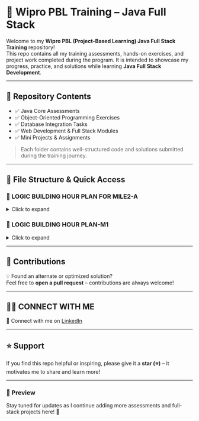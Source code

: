 # 🚀 Wipro PBL Training – Java Full Stack

Welcome to my **Wipro PBL (Project-Based Learning) Java Full Stack Training** repository!  
This repo contains all my training assessments, hands-on exercises, and project work completed during the program. It is intended to showcase my progress, practice, and solutions while learning **Java Full Stack Development**.

---

## 📂 Repository Contents
- ✅ Java Core Assessments  
- ✅ Object-Oriented Programming Exercises  
- ✅ Database Integration Tasks  
- ✅ Web Development & Full Stack Modules  
- ✅ Mini Projects & Assignments  

> Each folder contains well-structured code and solutions submitted during the training journey.

---

## 📁 File Structure & Quick Access

### 📁 LOGIC BUILDING HOUR PLAN FOR MILE2-A
<details>
<summary>Click to expand</summary>

#### 📁 ARRAY BASED PROGRAMS
- [Simple Encoded Array.java](LOGIC%20BUILDING%20HOUR%20PLAN%20FOR%20MILE2-A/ARRAY%20BASED%20PROGRAMS/Simple%20Encoded%20Array.java) - Decode an array where each element is sum of original value and next element

#### 📁 STRING BASED PROGRAMS (PART-1)
- [Addition using Strings.java](LOGIC%20BUILDING%20HOUR%20PLAN%20FOR%20MILE2-A/STRING%20BASED%20PROGRAMS%20(PART-1)/Addition%20using%20Strings.java) - Add two numbers represented as strings
- [FindStringCode.java](LOGIC%20BUILDING%20HOUR%20PLAN%20FOR%20MILE2-A/STRING%20BASED%20PROGRAMS%20(PART-1)/FindStringCode.java) - Generate code based on character position differences in words
- [Get Code Through Strings.java](LOGIC%20BUILDING%20HOUR%20PLAN%20FOR%20MILE2-A/STRING%20BASED%20PROGRAMS%20(PART-1)/Get%20Code%20Through%20Strings.java) - Calculate single-digit PIN from word lengths

</details>

### 📁 LOGIC BUILDING HOUR PLAN-M1
<details>
<summary>Click to expand</summary>

#### 📁 DAY 4
- [IsEven.java](LOGIC%20BUILDING%20HOUR%20PLAN-M1/DAY%204/IsEven.java) - Check if a number is even
- [IsOdd.java](LOGIC%20BUILDING%20HOUR%20PLAN-M1/DAY%204/IsOdd.java) - Check if a number is odd
- [Return second last digit of given number.java](LOGIC%20BUILDING%20HOUR%20PLAN-M1/DAY%204/Return%20second%20last%20digit%20of%20given%20number.java) - Extract second last digit
- [Sum of last digits of two given numbers.java](LOGIC%20BUILDING%20HOUR%20PLAN-M1/DAY%204/Sum%20of%20last%20digits%20of%20two%20given%20numbers.java) - Sum last digits of two numbers
- [return last digit of given number.java](LOGIC%20BUILDING%20HOUR%20PLAN-M1/DAY%204/return%20last%20digit%20of%20given%20number.java) - Extract last digit

#### 📁 DAY 5
- [Is N an exact multiple of M.java](LOGIC%20BUILDING%20HOUR%20PLAN-M1/DAY%205/Is%20N%20an%20exact%20multiple%20of%20M.java) - Check if N is multiple of M
- [Of 5 numbers, how many are even or odd.java](LOGIC%20BUILDING%20HOUR%20PLAN-M1/DAY%205/Of%205%20numbers,%20how%20many%20are%20even%20or%20odd.java) - Count even/odd in 5 numbers
- [Of given 5 numbers, how many are even.java](LOGIC%20BUILDING%20HOUR%20PLAN-M1/DAY%205/Of%20given%205%20numbers,%20how%20many%20are%20even.java) - Count even numbers
- [Of given 5 numbers, how many are odd.java](LOGIC%20BUILDING%20HOUR%20PLAN-M1/DAY%205/Of%20given%205%20numbers,%20how%20many%20are%20odd.java) - Count odd numbers

#### 📁 DAY6
- [Factorial of a number.java](LOGIC%20BUILDING%20HOUR%20PLAN-M1/DAY6/Factorial%20of%20a%20number.java) - Calculate factorial
- [Is Prime.java](LOGIC%20BUILDING%20HOUR%20PLAN-M1/DAY6/Is%20Prime.java) - Check if number is prime
- [Nth Fibonacci.java](LOGIC%20BUILDING%20HOUR%20PLAN-M1/DAY6/Nth%20Fibonacci.java) - Find Nth Fibonacci number
- [Nth Prime.java](LOGIC%20BUILDING%20HOUR%20PLAN-M1/DAY6/Nth%20Prime.java) - Find Nth prime number

#### 📁 DAY 7
- [All Digits Count.java](LOGIC%20BUILDING%20HOUR%20PLAN-M1/DAY%207/All%20Digits%20Count.java) - Count all digits
- [Non-Repeated Digits' Count.java](LOGIC%20BUILDING%20HOUR%20PLAN-M1/DAY%207/Non-Repeated%20Digits'%20Count.java) - Count non-repeated digits
- [Number of Primes in a specified range.JAVA](LOGIC%20BUILDING%20HOUR%20PLAN-M1/DAY%207/Number%20of%20Primes%20in%20a%20specified%20range.JAVA) - Count primes in range
- [Unique Digits Count.java](LOGIC%20BUILDING%20HOUR%20PLAN-M1/DAY%207/Unique%20Digits%20Count.java) - Count unique digits

#### 📁 DAY 8
- [digitSum even sum of even digits in N.java](LOGIC%20BUILDING%20HOUR%20PLAN-M1/DAY%208/digitSum%20even%20sum%20of%20even%20digits%20in%20N.java) - Sum of even digits
- [digitSum odd sum of odd digits in N.java](LOGIC%20BUILDING%20HOUR%20PLAN-M1/DAY%208/digitSum%20odd%20sum%20of%20odd%20digits%20in%20N.java) - Sum of odd digits
- [digitSum opt sum of even or odd digits.java](LOGIC%20BUILDING%20HOUR%20PLAN-M1/DAY%208/digitSum%20opt%20sum%20of%20even%20or%20odd%20digits.java) - Conditional digit sum
- [digitSum sum of all digits in N.java](LOGIC%20BUILDING%20HOUR%20PLAN-M1/DAY%208/digitSum%20sum%20of%20all%20digits%20in%20N.java) - Sum of all digits

#### 📁 DAY 9
- [Create PIN using alpha, beta, gamma.java](LOGIC%20BUILDING%20HOUR%20PLAN-M1/DAY%209/Create%20PIN%20using%20alpha,%20beta,%20gamma.java) - PIN generation algorithm
- [Is Palindrome Number.java](LOGIC%20BUILDING%20HOUR%20PLAN-M1/DAY%209/Is%20Palindrome%20Number.java) - Check palindrome number
- [Is Palindrome Possible.java](LOGIC%20BUILDING%20HOUR%20PLAN-M1/DAY%209/Is%20Palindrome%20Possible.java) - Check if palindrome is possible
- [Weight of a hill pattern.java](LOGIC%20BUILDING%20HOUR%20PLAN-M1/DAY%209/Weight%20of%20a%20hill%20pattern.java) - Calculate hill pattern weight

#### 📁 DAY 10
- [Most Frequent Digit.java](LOGIC%20BUILDING%20HOUR%20PLAN-M1/DAY%2010/Most%20Frequent%20Digit.java) - Find most frequent digit
- [Return second word in Uppercase.java](LOGIC%20BUILDING%20HOUR%20PLAN-M1/DAY%2010/Return%20second%20word%20in%20Uppercase.java) - Extract and uppercase second word
- [is Palindrome (string).java](LOGIC%20BUILDING%20HOUR%20PLAN-M1/DAY%2010/is%20Palindrome%20(string).java) - Check string palindrome
- [weight of string.java](LOGIC%20BUILDING%20HOUR%20PLAN-M1/DAY%2010/weight%20of%20string.java) - Calculate string weight

</details>

---

## 🔄 Contributions
💡 Found an alternate or optimized solution?  
Feel free to **open a pull request** – contributions are always welcome!  

---

## 👨‍💻 CONNECT WITH ME 

📌 Connect with me on [LinkedIn](https://www.linkedin.com/in/manideep-reddy-eevuri-661659268/)  

---

## ⭐ Support
If you find this repo helpful or inspiring, please give it a **star (⭐)** – it motivates me to share and learn more!  

---

### 📸 Preview
Stay tuned for updates as I continue adding more assessments and full-stack projects here! 🚀
